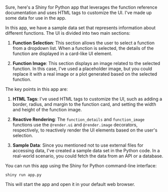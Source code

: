 Sure, here's a Shiny for Python app that leverages the function reference documentation and uses HTML tags to customize the UI. I've made up some data for use in the app.



In this app, we have a sample data set that represents information about different functions. The UI is divided into two main sections:

1. **Function Selection**: This section allows the user to select a function from a dropdown list. When a function is selected, the details of the function are displayed in a card-like UI element.

2. **Function Image**: This section displays an image related to the selected function. In this case, I've used a placeholder image, but you could replace it with a real image or a plot generated based on the selected function.

The key points in this app are:

1. **HTML Tags**: I've used HTML tags to customize the UI, such as adding a border, radius, and margin to the function card, and setting the width and height of the function image.

2. **Reactive Rendering**: The `function_details` and `function_image` functions use the `@render.ui` and `@render.image` decorators, respectively, to reactively render the UI elements based on the user's selection.

3. **Sample Data**: Since you mentioned not to use external files for accessing data, I've created a sample data set in the Python code. In a real-world scenario, you could fetch the data from an API or a database.

You can run this app using the Shiny for Python command-line interface:

```
shiny run app.py
```

This will start the app and open it in your default web browser.